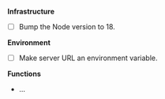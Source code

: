 **Infrastructure**
- [ ] Bump the Node version to 18.

**Environment**
- [ ] Make server URL an environment variable.

**Functions**
- ...
